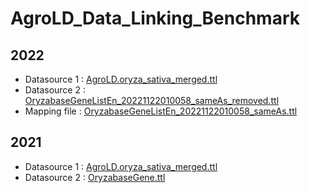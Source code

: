 # AgroLD_Data_Linking_Benchmark

## 2022

* Datasource 1 : [AgroLD.oryza_sativa_merged.ttl](https://github.com/pierrelarmande/AgroLD_Data_Linking_Benchmark/files/8410972/Rdflib_agrold.oryza_sativa_merged.ttl.zip)
* Datasource 2 : [OryzabaseGeneListEn_20221122010058_sameAs_removed.ttl](https://github.com/pierrelarmande/AgroLD_Data_Linking_Benchmark/blob/main/OryzabaseGeneListEn_20221122010058_sameAs_removed.ttl.tar.gz)
* Mapping file : [OryzabaseGeneListEn_20221122010058_sameAs.ttl](https://github.com/pierrelarmande/AgroLD_Data_Linking_Benchmark/blob/main/OryzabaseGeneListEn_20221122010058_sameAs.ttl.tar.gz)

## 2021
* Datasource 1 : [AgroLD.oryza_sativa_merged.ttl](https://github.com/pierrelarmande/AgroLD_Data_Linking_Benchmark/files/8410972/Rdflib_agrold.oryza_sativa_merged.ttl.zip)
* Datasource 2 : [OryzabaseGene.ttl](https://github.com/pierrelarmande/AgroLD_Data_Linking_Benchmark/files/8410981/Rdflib_OryzabaseGene_jasmonate_subset.ttl.zip)


